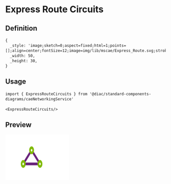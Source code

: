 # Express Route Circuits

## Definition

```
{
  _style: 'image;sketch=0;aspect=fixed;html=1;points=[];align=center;fontSize=12;image=img/lib/mscae/Express_Route.svg;strokeColor=none;',
  _width: 50,
  _height: 30,
}
```

## Usage

```
import { ExpressRouteCircuits } from '@diac/standard-components-diagrams/caeNetworkingService'

<ExpressRouteCircuits/>
```

## Preview

<img src="./express-route-circuits.png" width="200"/>
